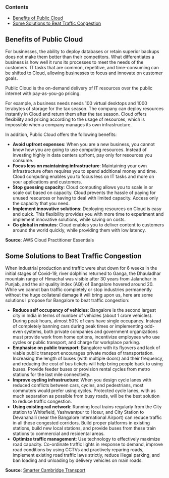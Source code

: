 ### Contents
- [Benefits of Public Cloud](#benefits-of-public-cloud)
- [Some Solutions to Beat Traffic Congestion](#some-solutions-to-beat-traffic-congestion)
## Benefits of Public Cloud
For businesses, the ability to deploy databases or retain superior backups does not make them better than their competitors. What differentiates a business is how well it runs its processes to meet the needs of the customers. IT tasks that are common, repetitive, and time-consuming can be shifted to Cloud, allowing businesses to focus and innovate on customer goals.

Public Cloud is the on-demand delivery of IT resources over the public internet with pay-as-you-go pricing. 

For example, a business needs needs 100 virtual desktops and 1000 terabytes of storage for the tax season. The company can deploy resources instantly in Cloud and return them after the tax season. Cloud offers flexibility and pricing according to the usage of resources, which is impossible when a company manages its own infrastructure.

In addition, Public Cloud offers the following benefits:
- **Avoid upfront expenses**: When you are a new business, you cannot know how you are going to use computing resources. Instead of investing highly in data centers upfront, pay only for resources you consume.
- **Focus less on maintaining infrastructure**: Maintaining your own infrastructure often requires you to spend additional money and time. Cloud computing enables you to focus less on IT tasks and more on your applications and customers.
- **Stop guessing capacity**: Cloud computing allows you to scale in or scale out based on capacity. Cloud prevents the hassle of paying for unused resources or having to deal with limited capacity. Access only the capacity that you need. 
- **Implement innovative solutions**: Deploying resources on Cloud is easy and quick. This flexibility provides you with more time to experiment and implement innovative solutions, while saving on costs.
- **Go global in minutes**: Cloud enables you to deliver content to customers around the world quickly, while providing them with low latency.

**Source**: AWS Cloud Practitioner Essentials

## Some Solutions to Beat Traffic Congestion
When industrial production and traffic were shut down for 6 weeks in the initial stages of Covid-19, river dolphins returned to Ganga, the Dhauladhar mountain range of Himachal was visible after 30 years from Jalandhar in Punjab, and the air quality index (AQI) of Bangalore hovered around 20.
While we cannot ban traffic completely or stop industries permanently without the huge collateral damage it will bring upon us, here are some solutions I propose for Bangalore to beat traffic congestion:
- **Reduce self occupancy of vehicles**: Bangalore is the second largest city in India in terms of number of vehicles (about 1 crore vehicles). During peak hours, almost 50% of cars have single occupancy. Instead of completely banning cars during peak times or implementing odd-even systems, both private companies and government organizations must provide work from home options, incentivize employees who use cycles or public transport, and charge for workplace parking. 
- **Emphasise on public transport**: Bangalore with its flyovers and lack of viable public transport encourages private modes of transportation. Increasing the length of buses (with multiple doors) and their frequency, and reducing the cost of bus tickets will help bring people back to using buses. Provide feeder buses or provision rental cycles from metro stations for the last mile connectivity. 
- **Improve cycling infrastructure**: When you design cycle lanes with reduced conflicts between cars, cycles, and pedestrians, most commuters would prefer using cycles. Protected cycle lanes, with as much separation as possible from busy roads, will be the best solution to reduce traffic congestion.
- **Using existing rail network**: Running local trains regularly from the City station to Whitefield, Yashwantpur to Hosur, and City Station to Devanahalli (near the Bangalore International Airport) can reduce traffic in all these congested corridors. Build proper platforms in existing stations, build new local stations, and provide buses from these train stations to commercial and residental areas.
- **Optimize traffic management**: Use technology to effectively maximize road capacity. Co-ordinate traffic lights in response to demand, improve road conditions by using CCTVs and practively reparing roads, implement existing road traffic laws strictly, reduce illegal parking, and ban loading and unloading by delivery vehicles on main roads.

**Source**: [Smarter Cambridge Transport](https://www.smartertransport.uk/) 


